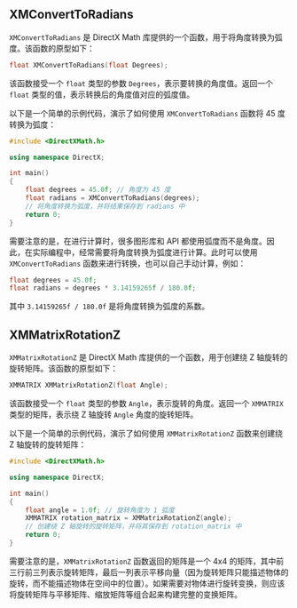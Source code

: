 ## XMConvertToRadians

`XMConvertToRadians` 是 DirectX Math 库提供的一个函数，用于将角度转换为弧度。该函数的原型如下：

```cpp
float XMConvertToRadians(float Degrees);
```

该函数接受一个 `float` 类型的参数 `Degrees`，表示要转换的角度值。返回一个 `float` 类型的值，表示转换后的角度值对应的弧度值。

以下是一个简单的示例代码，演示了如何使用 `XMConvertToRadians` 函数将 45 度转换为弧度：

```cpp
#include <DirectXMath.h>

using namespace DirectX;

int main()
{
    float degrees = 45.0f; // 角度为 45 度
    float radians = XMConvertToRadians(degrees);
    // 将角度转换为弧度，并将结果保存到 radians 中
    return 0;
}
```

需要注意的是，在进行计算时，很多图形库和 API 都使用弧度而不是角度。因此，在实际编程中，经常需要将角度转换为弧度进行计算。此时可以使用 `XMConvertToRadians` 函数来进行转换，也可以自己手动计算，例如：

```cpp
float degrees = 45.0f;
float radians = degrees * 3.14159265f / 180.0f;
```

其中 `3.14159265f / 180.0f` 是将角度转换为弧度的系数。



## XMMatrixRotationZ

`XMMatrixRotationZ` 是 DirectX Math 库提供的一个函数，用于创建绕 Z 轴旋转的旋转矩阵。该函数的原型如下：

```cpp
XMMATRIX XMMatrixRotationZ(float Angle);
```

该函数接受一个 `float` 类型的参数 `Angle`，表示旋转的角度。返回一个 `XMMATRIX` 类型的矩阵，表示绕 Z 轴旋转 `Angle` 角度的旋转矩阵。

以下是一个简单的示例代码，演示了如何使用 `XMMatrixRotationZ` 函数来创建绕 Z 轴旋转的旋转矩阵：

```cpp
#include <DirectXMath.h>

using namespace DirectX;

int main()
{
    float angle = 1.0f; // 旋转角度为 1 弧度
    XMMATRIX rotation_matrix = XMMatrixRotationZ(angle);
    // 创建绕 Z 轴旋转的旋转矩阵，并将其保存到 rotation_matrix 中
    return 0;
}
```

需要注意的是，`XMMatrixRotationZ` 函数返回的矩阵是一个 4x4 的矩阵，其中前三行前三列表示旋转矩阵，最后一列表示平移向量（因为旋转矩阵只能描述物体的旋转，而不能描述物体在空间中的位置）。如果需要对物体进行旋转变换，则应该将旋转矩阵与平移矩阵、缩放矩阵等组合起来构建完整的变换矩阵。